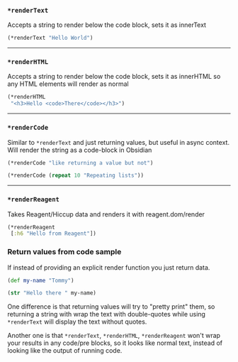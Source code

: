 ### `*renderText` 
Accepts a string to render below the code block, sets it as innerText

```clojure
(*renderText "Hello World")
```

---

### `*renderHTML`
Accepts a string to render below the code block, sets it as innerHTML so any HTML elements will render as normal

```clojure
(*renderHTML
 "<h3>Hello <code>There</code></h3>")
```

---

### `*renderCode` 
Similar to `*renderText` and just returning values, but useful in async context. Will render the string as a code-block in Obsidian

```clojure
(*renderCode "like returning a value but not")
```

```clojure
(*renderCode (repeat 10 "Repeating lists"))
```

---


### `*renderReagent`
Takes Reagent/Hiccup data and renders it with reagent.dom/render
```clojure
(*renderReagent
 [:h6 "Hello from Reagent"])
```

### Return values from code sample
If instead of providing an explicit render function you just return data.

```clojure
(def my-name "Tommy")
```

```clojure
(str "Hello there " my-name)
```

One difference is that returning values will try to "pretty print" them, so returning a string with wrap the text with double-quotes while using `*renderText` will display the text without quotes.

Another one is that `*renderText`, `*renderHTML`,  `*renderReagent` won't wrap your results in any code/pre blocks, so it looks like normal text, instead of looking like the output of running code.